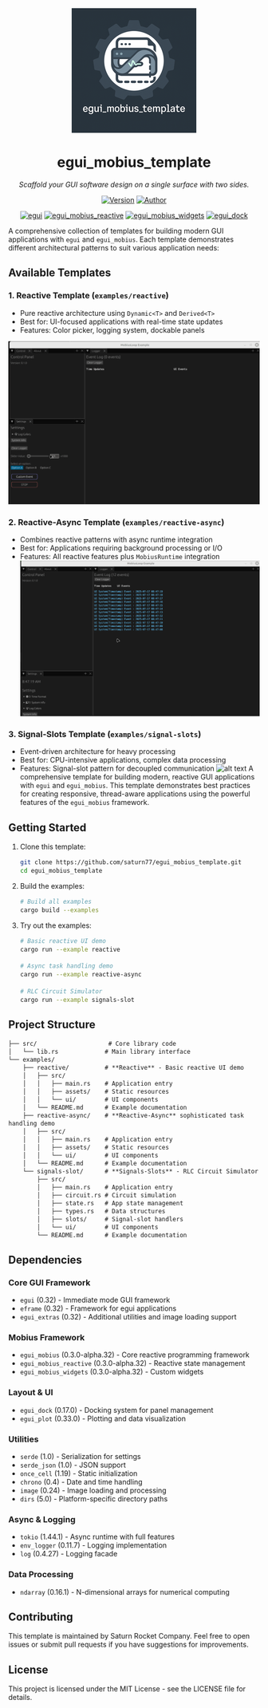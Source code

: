 
<div align="center">
  <img src="assets/egui_mobius_template.png" alt="egui_mobius_template screenshot">

# egui_mobius_template

*Scaffold your GUI software design on a single surface with two sides.*

[![Version](https://img.shields.io/badge/version-0.1.0-blue)](https://github.com/saturn77/egui_mobius_template)
[![Author](https://img.shields.io/badge/author-saturn77-orange)](https://github.com/saturn77)

[![egui](https://img.shields.io/badge/egui-0.32-blue)](https://github.com/emilk/egui)
[![egui_mobius_reactive](https://img.shields.io/badge/egui__mobius__reactive-0.3.0--alpha.32-blue)](https://github.com/saturn77/egui_mobius_reactive)
[![egui_mobius_widgets](https://img.shields.io/badge/egui__mobius__widgets-0.3.0--alpha.32-blue)](https://github.com/saturn77/egui_mobius_widgets)
[![egui_dock](https://img.shields.io/badge/egui__dock-0.17.0-blue)](https://github.com/luca-della-vedova/egui_dock)

</div>

A comprehensive collection of templates for building modern GUI applications with `egui` and `egui_mobius`. Each template demonstrates different architectural patterns to suit various application needs:

## Available Templates

### 1. Reactive Template (`examples/reactive`)
- Pure reactive architecture using `Dynamic<T>` and `Derived<T>`
- Best for: UI-focused applications with real-time state updates
- Features: Color picker, logging system, dockable panels

![alt text](assets/reactive-example.gif)

### 2. Reactive-Async Template (`examples/reactive-async`)
- Combines reactive patterns with async runtime integration
- Best for: Applications requiring background processing or I/O
- Features: All reactive features plus `MobiusRuntime` integration
![alt text](assets/reactive-async-example.gif)
### 3. Signal-Slots Template (`examples/signal-slots`)
- Event-driven architecture for heavy processing
- Best for: CPU-intensive applications, complex data processing
- Features: Signal-slot pattern for decoupled communication
![alt text](assets/signals-slots-example.gif)
A comprehensive template for building modern, reactive GUI applications with `egui` and `egui_mobius`. This template demonstrates best practices for creating responsive, thread-aware applications using the powerful features of the `egui_mobius` framework.

## Getting Started

1. Clone this template:
   ```bash
   git clone https://github.com/saturn77/egui_mobius_template.git
   cd egui_mobius_template
   ```

2. Build the examples:
   ```bash
   # Build all examples
   cargo build --examples
   ```

3. Try out the examples:
   ```bash
   # Basic reactive UI demo
   cargo run --example reactive
   
   # Async task handling demo
   cargo run --example reactive-async
   
   # RLC Circuit Simulator
   cargo run --example signals-slot
   ```

## Project Structure

```
├── src/                    # Core library code
│   └── lib.rs             # Main library interface
└── examples/
    ├── reactive/          # **Reactive** - Basic reactive UI demo
    │   ├── src/
    │   │   ├── main.rs    # Application entry
    │   │   ├── assets/    # Static resources
    │   │   └── ui/        # UI components
    │   └── README.md      # Example documentation
    ├── reactive-async/    # **Reactive-Async** sophisticated task handling demo
    │   ├── src/
    │   │   ├── main.rs    # Application entry
    │   │   ├── assets/    # Static resources
    │   │   └── ui/        # UI components
    │   └── README.md      # Example documentation
    └── signals-slot/      # **Signals-Slots** - RLC Circuit Simulator
        ├── src/
        │   ├── main.rs    # Application entry
        │   ├── circuit.rs # Circuit simulation
        │   ├── state.rs   # App state management
        │   ├── types.rs   # Data structures
        │   ├── slots/     # Signal-slot handlers
        │   └── ui/        # UI components
        └── README.md      # Example documentation
```

## Dependencies

### Core GUI Framework
- `egui` (0.32) - Immediate mode GUI framework
- `eframe` (0.32) - Framework for egui applications
- `egui_extras` (0.32) - Additional utilities and image loading support

### Mobius Framework
- `egui_mobius` (0.3.0-alpha.32) - Core reactive programming framework
- `egui_mobius_reactive` (0.3.0-alpha.32) - Reactive state management
- `egui_mobius_widgets` (0.3.0-alpha.32) - Custom widgets

### Layout & UI
- `egui_dock` (0.17.0) - Docking system for panel management
- `egui_plot` (0.33.0) - Plotting and data visualization

### Utilities
- `serde` (1.0) - Serialization for settings
- `serde_json` (1.0) - JSON support
- `once_cell` (1.19) - Static initialization
- `chrono` (0.4) - Date and time handling
- `image` (0.24) - Image loading and processing
- `dirs` (5.0) - Platform-specific directory paths

### Async & Logging
- `tokio` (1.44.1) - Async runtime with full features
- `env_logger` (0.11.7) - Logging implementation
- `log` (0.4.27) - Logging facade

### Data Processing
- `ndarray` (0.16.1) - N-dimensional arrays for numerical computing

## Contributing

This template is maintained by Saturn Rocket Company. Feel free to open issues or submit pull requests if you have suggestions for improvements.

## License

This project is licensed under the MIT License - see the LICENSE file for details.
